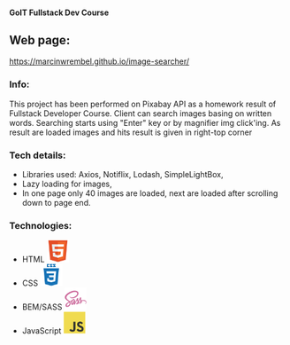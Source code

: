 #### GoIT Fullstack Dev Course

## Web page:
https://marcinwrembel.github.io/image-searcher/

### Info:

This project has been performed on Pixabay API as a homework result of Fullstack Developer Course.
Client can search images basing on written words. Searching starts using "Enter" key or by magnifier img click'ing. 
As result are loaded images and hits result is given in right-top corner

### Tech details:
- Libraries used: Axios, Notiflix, Lodash, SimpleLightBox,
- Lazy loading for images,
- In one page only 40 images are loaded, next are loaded after scrolling down to page end.


### Technologies:
- HTML <img src="https://github.com/devicons/devicon/blob/master/icons/html5/html5-original.svg" title="HTML5" alt="HTML" width="40" height="40"/>&nbsp;
- CSS <img src="https://github.com/devicons/devicon/blob/master/icons/css3/css3-plain-wordmark.svg"  title="CSS3" alt="CSS" width="40" height="40"/>&nbsp;
- BEM/SASS <img src="https://github.com/devicons/devicon/blob/master/icons/sass/sass-original.svg" title="JavaScript" alt="JavaScript" width="40" height="40"/>&nbsp;
- JavaScript <img src="https://github.com/devicons/devicon/blob/master/icons/javascript/javascript-original.svg" title="JavaScript" alt="JavaScript" width="40" height="40"/>&nbsp;
